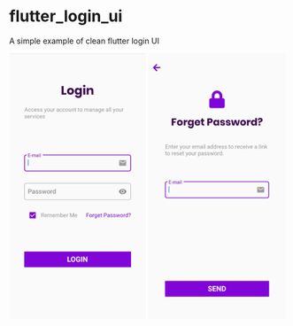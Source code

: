 # flutter_login_ui

A simple example of clean flutter login UI


<img height="480px" src="screenshots/login_UI.jpg">  <img height="480px" src="screenshots/forget_Password_UI.jpg">


